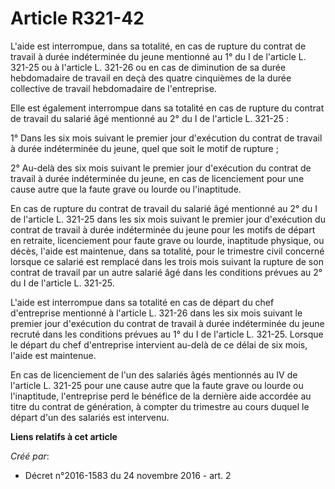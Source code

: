 # Article R321-42

L'aide est interrompue, dans sa totalité, en cas de rupture du contrat de travail à durée indéterminée du jeune mentionné au
1° du I de l'article L. 321-25 ou à l'article L. 321-26 ou en cas de diminution de sa durée hebdomadaire de travail en deçà
des quatre cinquièmes de la durée collective de travail hebdomadaire de l'entreprise.

Elle est également interrompue dans sa totalité en cas de rupture du contrat de travail du salarié âgé mentionné au 2° du I
de l'article L. 321-25 :

1° Dans les six mois suivant le premier jour d'exécution du contrat de travail à durée indéterminée du jeune, quel que soit
le motif de rupture ;

2° Au-delà des six mois suivant le premier jour d'exécution du contrat de travail à durée indéterminée du jeune, en cas de
licenciement pour une cause autre que la faute grave ou lourde ou l'inaptitude.

En cas de rupture du contrat de travail du salarié âgé mentionné au 2° du I de l'article L. 321-25 dans les six mois suivant
le premier jour d'exécution du contrat de travail à durée indéterminée du jeune pour les motifs de départ en retraite,
licenciement pour faute grave ou lourde, inaptitude physique, ou décès, l'aide est maintenue, dans sa totalité, pour le
trimestre civil concerné lorsque ce salarié est remplacé dans les trois mois suivant la rupture de son contrat de travail par
un autre salarié âgé dans les conditions prévues au 2° du I de l'article L. 321-25.

L'aide est interrompue dans sa totalité en cas de départ du chef d'entreprise mentionné à l'article L. 321-26 dans les six
mois suivant le premier jour d'exécution du contrat de travail à durée indéterminée du jeune recruté dans les conditions
prévues au 1° du I de l'article L. 321-25. Lorsque le départ du chef d'entreprise intervient au-delà de ce délai de six mois,
l'aide est maintenue.

En cas de licenciement de l'un des salariés âgés mentionnés au IV de l'article L. 321-25 pour une cause autre que la faute
grave ou lourde ou l'inaptitude, l'entreprise perd le bénéfice de la dernière aide accordée au titre du contrat de
génération, à compter du trimestre au cours duquel le départ d'un des salariés est intervenu.

**Liens relatifs à cet article**

_Créé par_:

  - Décret n°2016-1583 du 24 novembre 2016 - art. 2
